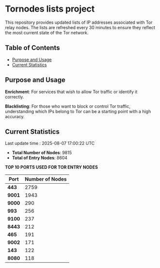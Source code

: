 # Tornodes lists project

This repository provides updated lists of IP addresses associated with Tor relay nodes. The lists are refreshed every 30 minutes to ensure they reflect the most current state of the Tor network.

## Table of Contents

- [Purpose and Usage](#purpose-and-usage)
- [Current Statistics](#current-statistics)


## Purpose and Usage

**Enrichment**: For services that wish to allow Tor traffic or identify it correctly.

**Blacklisting**: For those who want to block or control Tor traffic, understanding which IPs belong to Tor can be a starting point with a high accuracy.

## Current Statistics

Last update time : 2025-08-07 17:00:22 UTC

- **Total Number of Nodes**: 9815
- **Total of Entry Nodes**: 8604

**TOP 10 PORTS USED FOR TOR ENTRY NODES**

| **Port** | **Number of Nodes** |
|------|-----------------|
| **443**   | 2759  |
| **9001**   | 1943  |
| **9000**   | 290  |
| **993**   | 256  |
| **9100**   | 237  |
| **8443**   | 212  |
| **465**   | 191  |
| **9002**   | 171  |
| **143**   | 122  |
| **8080**   | 118  |


